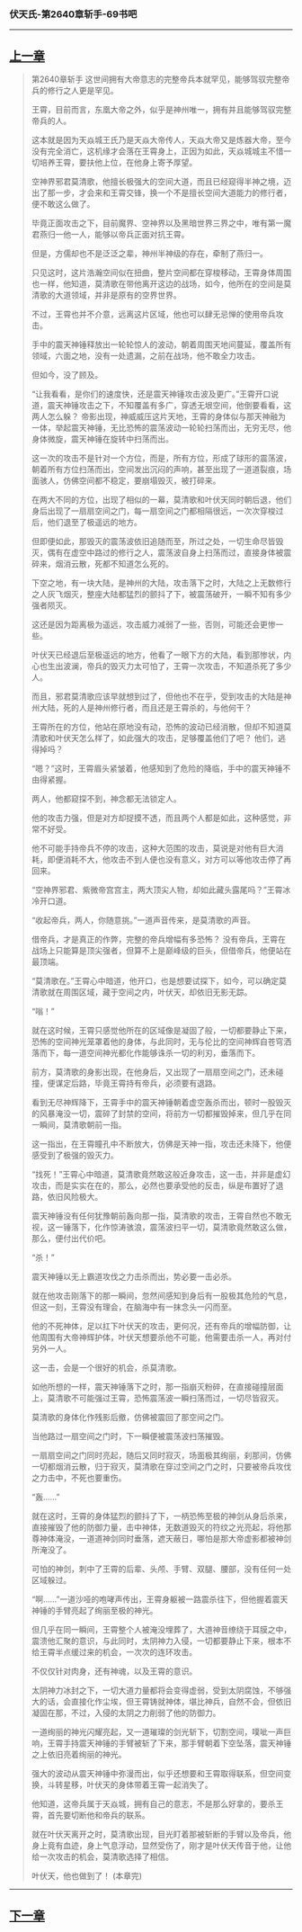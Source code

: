 ### 伏天氏-第2640章斩手-69书吧

--------
[上一章](./731deaaffbe2e6c1ece92cc3666aca72.md)
--------


>
>
>
>第2640章斩手
>这世间拥有大帝意志的完整帝兵本就罕见，能够驾驭完整帝兵的修行之人更是罕见。
>
>王霄，目前而言，东凰大帝之外，似乎是神州唯一，拥有并且能够驾驭完整帝兵的人。
>
>这本就是因为天焱城王氏乃是天焱大帝传人，天焱大帝又是炼器大帝，至今没有完全消亡，这机缘才会落在王霄身上，正因为如此，天焱城城主不惜一切培养王霄，要扶他上位，在他身上寄予厚望。
>
>空神界邪君莫清歌，他擅长极强大的空间大道，而且已经窥得半神之境，迈出了那一步，才会来和王霄交锋，换一个不是擅长空间大道能力的修行者，便不敢这么做了。
>
>毕竟正面攻击之下，目前魔界、空神界以及黑暗世界三界之中，唯有第一魔君燕归一他一人，能够以帝兵正面对抗王霄。
>
>但是，方儒却也不是泛泛之辈，神州半神级的存在，牵制了燕归一。
>
>只见这时，这片浩瀚空间似在扭曲，整片空间都在穿梭移动，王霄身体周围也一样，他知道，莫清歌在带他离开这边的战场，如今，他所在的空间是莫清歌的大道领域，并非是原有的空界世界。
>
>不过，王霄也并不介意，远离这片区域，他也可以肆无忌惮的使用帝兵攻击。
>
>手中的震天神锤释放出一轮轮惊人的波动，朝着周围天地间蔓延，覆盖所有领域，六面之地，没有一处遗漏，之前在战场，他不敢全力攻击。
>
>但如今，没了顾及。
>
>“让我看看，是你们的速度快，还是震天神锤攻击波及更广。”王霄开口说道，震天神锤攻击之下，不知覆盖有多广，穿透无垠空间，他倒要看看，这两人怎么躲？
>帝影出现，神威威压这片天地，王霄的身体似与那天神融为一体，举起震天神锤，无比恐怖的震荡波动一轮轮扫荡而出，无穷无尽，他身体微旋，震天神锤在旋转中扫荡而出。
>
>这一次的攻击不是针对一个方位，而是，所有方位，形成了球形的震荡波，朝着所有方位扫荡而出，空间发出沉闷的声响，甚至出现了一道道裂痕，场面骇人，仿佛空间都不稳定，要崩塌毁灭，被打碎来。
>
>在两大不同的方位，出现了相似的一幕，莫清歌和叶伏天同时朝后退，他们身后出现了一扇扇空间之门，每一扇空间之门都相隔很远，一次次穿梭过后，他们退至了极遥远的地方。
>
>但即便如此，那毁灭的震荡波依旧追随而至，所过之处，一切生命尽皆毁灭，偶有在虚空中路过的修行之人，震荡波自身上扫荡而过，直接身体被震碎来，烟消云散，死都不知道怎么死的。
>
>下空之地，有一块大陆，是神州的大陆，攻击落下之时，大陆之上无数修行之人灰飞烟灭，整座大陆都猛烈的颤抖了下，被震荡破开，一瞬不知有多少强者陨灭。
>
>这还是因为距离极为遥远，攻击威力减弱了一些，否则，可能还会更惨一些。
>
>叶伏天已经退后至极遥远的地方，他看了一眼下方的大陆，看到那惨状，内心也生出波澜，帝兵的毁灭力太可怕了，王霄一次攻击，不知道杀死了多少人。
>
>而且，邪君莫清歌应该早就想到过了，但他也不在乎，受到攻击的大陆是神州大陆，死的人是神州修行者，而且还是王霄杀的，与他何干？
>
>王霄所在的方位，他站在原地没有动，恐怖的波动已经消散，但却不知道莫清歌和叶伏天怎么样了，如此强大的攻击，足够覆盖他们了吧？
>他们，逃得掉吗？
>
>“嗯？”这时，王霄眉头紧皱着，他感知到了危险的降临，手中的震天神锤不由得紧握。
>
>两人，他都窥探不到，神念都无法锁定人。
>
>他的攻击力强，但是对方却捉摸不透，而且两个人都是如此，这种感觉，非常不好受。
>
>他不可能手持帝兵不停的攻击，这种大范围的攻击，莫说是对他有巨大消耗，即便消耗不大，他攻击不到人便也没有意义，对方可以等他攻击停了再回来。
>
>“空神界邪君、紫微帝宫宫主，两大顶尖人物，却如此藏头露尾吗？”王霄冰冷开口道。
>
>“收起帝兵，两人，你随意挑。”一道声音传来，是莫清歌的声音。
>
>借帝兵，才是真正的作弊，完整的帝兵增幅有多恐怖？
>没有帝兵，王霄在战场上只能算是顶尖强者，但算不上是巅峰级的巨头，但借帝兵，他便站在最顶端。
>
>“莫清歌在。”王霄心中暗道，他开口，也是想要试探下，如今，可以确定莫清歌就在周围区域，藏于空间之内，叶伏天，却依旧无影无踪。
>
>“嗡！”
>
>就在这时候，王霄只感觉他所在的区域像是凝固了般，一切都要静止下来，恐怖的空间神光笼罩着他的身体，与此同时，无与伦比的空间神辉自苍穹洒落而下，每一道空间神光都化作能够诛杀一切的利刃，垂落而下。
>
>前方，莫清歌的身影出现，在他身后，又出现了一扇扇空间之门，还未碰撞，便谋定后路，毕竟王霄持有帝兵，必须要有退路。
>
>看到无尽神辉降下，王霄手中的震天神锤朝着虚空轰杀而出，顿时一股毁灭的风暴淹没一切，震碎了封禁的空间，将前方一切都摧毁掉来，但几乎在同一瞬间，莫清歌朝前一指。
>
>这一指出，在王霄瞳孔中不断放大，仿佛是天神一指，攻击还未降下，他便感受到了极强的毁灭力。
>
>“找死！”王霄心中暗道，莫清歌竟然敢这般近身攻击，这一击，并非是虚幻攻击，而是实实在在的，那么，必然也要承受他的反击，纵是布置好了退路，依旧风险极大。
>
>震天神锤没有任何犹豫朝前轰向那一指，莫清歌的攻击，王霄自然也不敢无视，这一锤落下，化作惊涛骇浪，震荡波扫平一切，莫清歌竟然敢这么做，那么，便付出代价吧。
>
>“杀！”
>
>震天神锤以无上霸道攻伐之力击杀而出，势必要一击必杀。
>
>就在他攻击刚落下的那一瞬间，忽然间感知到身后有一股极其危险的气息，但这一刻，王霄没有理会，在脑海中有一抹念头一闪而至。
>
>他的不死神体，足以扛下叶伏天的攻击，更何况，还有帝兵的增幅防御，让他周围有大帝神辉护体，叶伏天想要杀他不可能，他需要击杀一人，再对付另外一人。
>
>这一击，会是一个很好的机会，杀莫清歌。
>
>如他所想的一样，震天神锤落下之时，那一指崩灭粉碎，在直接碰撞层面上，莫清歌不可能强过王霄，恐怖震荡波一瞬扫荡而过，一切尽皆寂灭。
>
>莫清歌的身体化作残影后撤，仿佛被震回了那空间之门。
>
>当他路过一扇空间之门时，下一瞬便被震荡波扫荡摧毁。
>
>一扇扇空间之门同时亮起，随后又同时寂灭，场面极其绚丽，刹那间，仿佛一切都烟消云散，归于寂灭，莫清歌在穿过空间之门之时，只要被帝兵攻伐之力击中，不死也要重伤。
>
>“轰……”
>
>就在这时，王霄的身体猛烈的颤抖了下，一柄恐怖至极的神剑从身后杀来，直接摧毁了他的防御力量，击中神体，无数道毁灭的符纹之光亮起，将他那尊神体淹没，一道道神剑同时垂落，遮天蔽日，哪怕是那大帝虚影都被神剑所淹没了。
>
>可怕的神剑，刺中了王霄的后辈、头颅、手臂、双腿、腰部，没有任何一处区域躲过。
>
>“啊……”一道沙哑的咆哮声传出，王霄身躯被一路震杀往下，但他握着震天神锤的手臂亮起了绚丽至极的神光。
>
>但几乎在同一瞬间，王霄整个人被淹没埋葬了，大道神音缭绕于耳膜之中，震溃他汇聚的意识，与此同时，太阴神力入侵，一切都要静止下来，根本不给王霄半点缓过来的机会，一次次的连环攻击。
>
>不仅仅针对肉身，还有神魂，以及王霄的意识。
>
>太阴神力冰封之下，一切大道力量都将会变得虚弱，受到太阴腐蚀，不够强大的话，会直接化作尘埃，但王霄铸就神体，堪比神兵，自然不会，但依旧凝固在那，不过，入侵的太阴之力削弱了他的防御力。
>
>一道绚丽的神光闪耀亮起，又一道璀璨的剑光斩下，切割空间，噗呲一声巨响，王霄手持震天神锤的手臂被斩了下来，那手臂朝着下空坠落，震天神锤之上依旧亮着绚丽的神光。
>
>强大的波动从震天神锤中弥漫而出，似乎还想要和王霄取得联系，但空间变换，斗转星移，叶伏天的身体带着王霄一起消失了。
>
>他知道，这帝兵属于天焱城，拥有自己的意志，不是那么好拿的，要杀王霄，首先要切断他和帝兵的联系。
>
>就在叶伏天离开之时，莫清歌出现，目光盯着那被斩断的手臂以及帝兵，他身上竟有血迹，身上气息浮动，显然受伤了，刚才是叶伏天传音于他，让他给一次攻击的机会，莫清歌选择了相信。
>
>叶伏天，他也做到了！
>(本章完)
>
>

--------
[下一章](./31ca8a5e0b1311596e981183bd66f059.md)
--------
